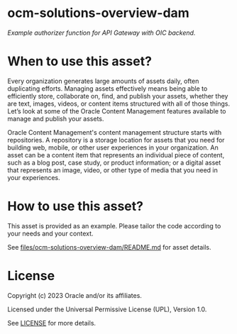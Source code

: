 # ocm-solutions-overview-dam
 
*Example authorizer function for API Gateway with OIC backend.*
 
# When to use this asset?
 
Every organization generates large amounts of assets daily, often duplicating efforts. Managing assets effectively means being able to efficiently store, collaborate on, find, and publish your assets, whether they are text, images, videos, or content items structured with all of those things. Let’s look at some of the Oracle Content Management features available to manage and publish your assets.

Oracle Content Management's content management structure starts with repositories. A repository is a storage location for assets that you need for building web, mobile, or other user experiences in your organization. An asset can be a content item that represents an individual piece of content, such as a blog post, case study, or product information; or a digital asset that represents an image, video, or other type of media that you need in your experiences.

# How to use this asset?
 
This asset is provided as an example. Please tailor the code according to your needs and your context.

See [files/ocm-solutions-overview-dam/README.md](files/ocm-solutions-overview-dam/README.md) for asset details.
 
# License

Copyright (c) 2023 Oracle and/or its affiliates.

Licensed under the Universal Permissive License (UPL), Version 1.0.

See [LICENSE](https://github.com/oracle-devrel/technology-engineering/blob/main/LICENSE) for more details.
